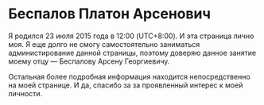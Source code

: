 # Беспалов Платон Арсенович
Я родился 23 июля 2015 года в 12:00 (UTC+8:00). И эта страница лично моя. Я еще долго не смогу самостоятельно заниматься администирование данной страницы, поэтому доверяю данное занятие моему отцу — Беспалову Арсену Георгиевичу.

Остальная более подробная информация находится непосредственно на моей странице. И да, спасибо за за проявленный интерес к моей личности.
